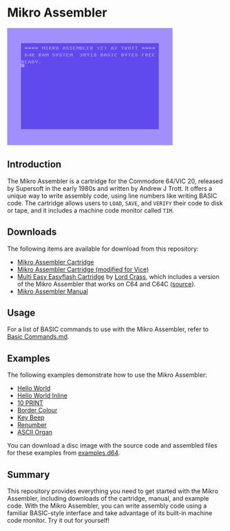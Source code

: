 # Mikro Assembler

![Screenshot of Mikro Assembler interface](images/mikro-assembler-start.png)


## Introduction

The Mikro Assembler is a cartridge for the Commodore 64/VIC 20, released by Supersoft in the early 1980s and written by Andrew J Trott. It offers a unique way to write assembly code, using line numbers like writing BASIC code. The cartridge allows users to `LOAD`, `SAVE`, and `VERIFY` their code to disk or tape, and it includes a machine code monitor called `TIM`.


## Downloads

The following items are available for download from this repository:

* [Mikro Assembler Cartridge](downloads/cartridges/Mikro%20Assembler.crt)
* [Mikro Assembler Cartridge (modified for Vice)](downloads/cartridges/Mikro%20Assembler%20[vice].crt)
* [Multi Easy Easyflash Cartridge](downloads/cartridges/Multi-Easy.crt) by [Lord Crass](https://csdb.dk/scener/?id=25177), which includes a version of the Mikro Assembler that works on C64 and C64C ([source](https://csdb.dk/release/?id=117893)).
* [Mikro Assembler Manual](downloads/Mikro%20Assembler%20Manual.pdf)


## Usage

For a list of BASIC commands to use with the Mikro Assembler, refer to [Basic Commands.md](Basic%20Commands.md).


## Examples

The following examples demonstrate how to use the Mikro Assembler:

* [Hello World](examples/helloworld.md)
* [Hello World Inline](examples/helloworldinline.md)
* [10 PRINT](examples/10PRINT.md)
* [Border Colour](examples/borcol.md)
* [Key Beep](examples/keybeep.md)
* [Renumber](examples/renumber.md)
* [ASCII Organ](examples/asciiorgan.md)

You can download a disc image with the source code and assembled files for these examples from [examples.d64](examples/examples.d64).


## Summary

This repository provides everything you need to get started with the Mikro Assembler, including downloads of the cartridge, manual, and example code. With the Mikro Assembler, you can write assembly code using a familiar BASIC-style interface and take advantage of its built-in machine code monitor. Try it out for yourself!
